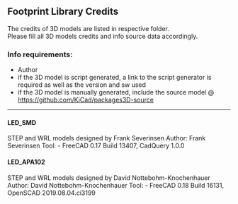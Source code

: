 ## Footprint Library Credits

The credits of 3D models are listed in respective folder.  
Please fill all 3D models credits and info source data accordingly.  

### Info requirements:
- Author
- if the 3D model is script generated, a link to the script generator is required as well as the version and sw used
- if the 3D model is manually generated, include the source model @ https://github.com/KiCad/packages3D-source

<hr>

#### LED_SMD
STEP and WRL models designed by Frank Severinsen
Author:	Frank Severinsen
Tool:	- FreeCAD 0.17 Build 13407, CadQuery 1.0.0

#### LED_APA102
STEP and WRL models designed by David Nottebohm-Knochenhauer
Author:	David Nottebohm-Knochenhauer
Tool:	- FreeCAD 0.18 Build 16131, OpenSCAD 2019.08.04.ci3199
